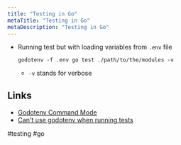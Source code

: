 ```yaml
---
title: "Testing in Go"
metaTitle: "Testing in Go"
metaDescription: "Testing in Go"
---
```


- Running test but with loading variables from `.env` file
  ```
  godotenv -f .env go test ./path/to/the/modules -v
  ```
  - `-v` stands for verbose

## Links

- [Godotenv Command Mode](https://github.com/joho/godotenv#command-mode)
- [Can't use godotenv when running tests](https://github.com/joho/godotenv/issues/43)

#testing #go
